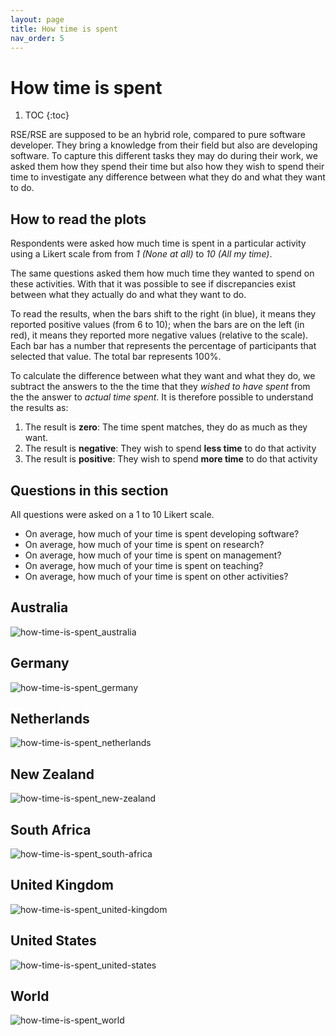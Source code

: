 ```yaml
---
layout: page
title: How time is spent
nav_order: 5
---
```

# How time is spent

1. TOC
{:toc}

RSE/RSE are supposed to be an hybrid role, compared to pure software developer.
They bring a knowledge from their field but also are developing software. To
capture this different tasks they may do during their work, we asked them how
they spend their time but also how they wish to spend their time to investigate
any difference between what they do and what they want to do.

## How to read the plots

Respondents were asked how much time is spent in a particular activity using
a Likert scale from from *1 (None at all)* to *10 (All my time)*.

The same questions asked them how much time they wanted to spend on these
activities. With that it was possible to see if discrepancies exist between
what they actually do and what they want to do. 

To read the results, when the bars shift to the right (in blue), it means they
reported positive values (from 6 to 10); when the bars are on the left (in
red), it means they reported more negative values (relative to the scale). Each
bar has a number that represents the percentage of participants that selected
that value. The total bar represents 100%.

To calculate the difference between what they want and what they do, we
subtract the answers to the the time that they *wished to have spent* from the
the answer to *actual time spent*. It is therefore possible to understand the
results as:

1. The result is **zero**: The time spent matches, they do as much as they want.
2. The result is **negative**: They wish to spend **less time** to do that activity
3. The result is **positive**: They wish to spend **more time** to do that activity

## Questions in this section

All questions were asked on a 1 to 10 Likert scale.

* On average, how much of your time is spent developing software?
* On average, how much of your time is spent on research?
* On average, how much of your time is spent on management?
* On average, how much of your time is spent on teaching?
* On average, how much of your time is spent on other activities?


## Australia

![how-time-is-spent_australia](/international-survey-analysis/fig/how-time-is-spent_australia.svg)


## Germany

![how-time-is-spent_germany](/international-survey-analysis/fig/how-time-is-spent_germany.svg)


## Netherlands

![how-time-is-spent_netherlands](/international-survey-analysis/fig/how-time-is-spent_netherlands.svg)


## New Zealand

![how-time-is-spent_new-zealand](/international-survey-analysis/fig/how-time-is-spent_new-zealand.svg)


## South Africa

![how-time-is-spent_south-africa](/international-survey-analysis/fig/how-time-is-spent_south-africa.svg)


## United Kingdom

![how-time-is-spent_united-kingdom](/international-survey-analysis/fig/how-time-is-spent_united-kingdom.svg)


## United States

![how-time-is-spent_united-states](/international-survey-analysis/fig/how-time-is-spent_united-states.svg)


## World

![how-time-is-spent_world](/international-survey-analysis/fig/how-time-is-spent_world.svg)

